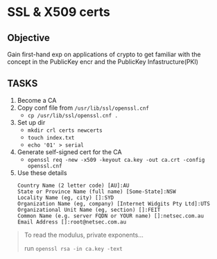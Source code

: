 # SSL & X509 certs

## Objective

Gain first-hand exp on applications of crypto to get familiar with the concept in the PublicKey encr and the PublicKey Infastructure(PKI)

## TASKS

1. Become a CA
2. Copy conf file from `/usr/lib/ssl/openssl.cnf`
	- `cp /usr/lib/ssl/openssl.cnf .` 
3. Set up dir 
	- `mkdir crl certs newcerts`
	- `touch index.txt`
	- `echo '01' > serial`
4. Generate self-signed cert for the CA
	- `openssl req -new -x509 -keyout ca.key -out ca.crt -config openssl.cnf`
5. Use these details
	```
	Country Name (2 letter code) [AU]:AU
	State or Province Name (full name) [Some-State]:NSW
	Locality Name (eg, city) []:SYD
	Organization Name (eg, company) [Internet Widgits Pty Ltd]:UTS
	Organizational Unit Name (eg, section) []:FEIT
	Common Name (e.g. server FQDN or YOUR name) []:netsec.com.au
	Email Address []:root@netsec.com.au
	```
> To read the modulus, private exponents...
>
> run `openssl rsa -in ca.key -text`
